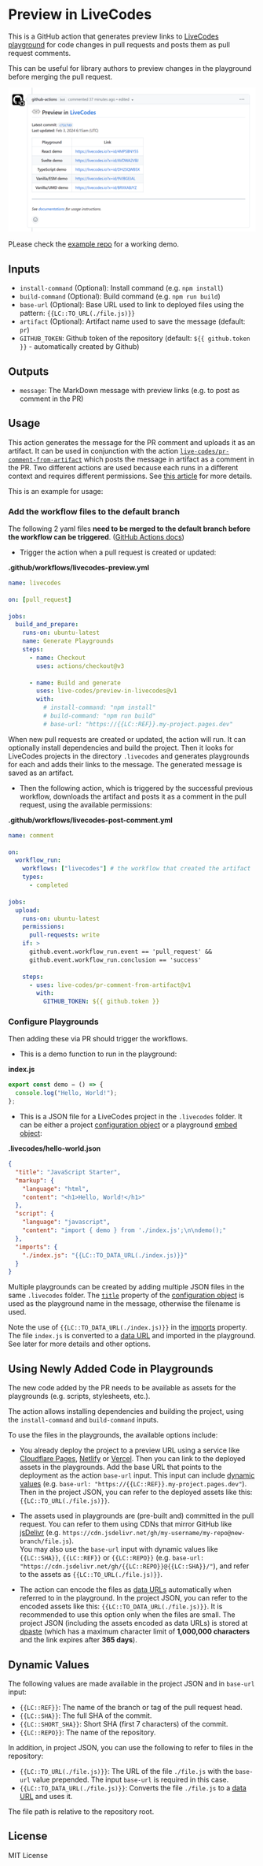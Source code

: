 # Preview in LiveCodes

This is a GitHub action that generates preview links to [LiveCodes playground](https://livecodes.io) for code changes in pull requests and posts them as pull request comments.

This can be useful for library authors to preview changes in the playground before merging the pull request.

![screenshot for this action](./screenshot.png)

PLease check the [example repo](https://github.com/hatemhosny/preview-in-livecodes-demo) for a working demo.

## Inputs

- `install-command` (Optional): Install command (e.g. `npm install`)
- `build-command` (Optional): Build command (e.g. `npm run build`)
- `base-url` (Optional): Base URL used to link to deployed files using the pattern: `{{LC::TO_URL(./file.js)}}`
- `artifact` (Optional): Artifact name used to save the message (default: `pr`)
- `GITHUB_TOKEN`: Github token of the repository (default: `${{ github.token }}` - automatically created by Github)

## Outputs

- `message`: The MarkDown message with preview links (e.g. to post as comment in the PR)

## Usage

This action generates the message for the PR comment and uploads it as an artifact. It can be used in conjunction with the action [`live-codes/pr-comment-from-artifact`](https://github.com/live-codes/pr-comment-from-artifact) which posts the message in artifact as a comment in the PR. Two different actions are used because each runs in a different context and requires different permissions. See [this article](https://securitylab.github.com/research/github-actions-preventing-pwn-requests/) for more details.

This is an example for usage:

### Add the workflow files to the default branch

The following 2 yaml files **need to be merged to the default branch before the workflow can be triggered**. ([GitHub Actions docs](https://docs.github.com/en/actions/using-workflows/events-that-trigger-workflows#workflow_run))

- Trigger the action when a pull request is created or updated:

**.github/workflows/livecodes-preview.yml**

```yaml
name: livecodes

on: [pull_request]

jobs:
  build_and_prepare:
    runs-on: ubuntu-latest
    name: Generate Playgrounds
    steps:
      - name: Checkout
        uses: actions/checkout@v3

      - name: Build and generate
        uses: live-codes/preview-in-livecodes@v1
        with:
          # install-command: "npm install"
          # build-command: "npm run build"
          # base-url: "https://{{LC::REF}}.my-project.pages.dev"
```

When new pull requests are created or updated, the action will run. It can optionally install dependencies and build the project. Then it looks for LiveCodes projects in the directory `.livecodes` and generates playgrounds for each and adds their links to the message. The generated message is saved as an artifact.

- Then the following action, which is triggered by the successful previous workflow, downloads the artifact and posts it as a comment in the pull request, using the available permissions:

**.github/workflows/livecodes-post-comment.yml**

```yaml
name: comment

on:
  workflow_run:
    workflows: ["livecodes"] # the workflow that created the artifact
    types:
      - completed

jobs:
  upload:
    runs-on: ubuntu-latest
    permissions:
      pull-requests: write
    if: >
      github.event.workflow_run.event == 'pull_request' &&
      github.event.workflow_run.conclusion == 'success'

    steps:
      - uses: live-codes/pr-comment-from-artifact@v1
        with:
          GITHUB_TOKEN: ${{ github.token }}
```

### Configure Playgrounds

Then adding these via PR should trigger the workflows.

- This is a demo function to run in the playground:

**index.js**

```js
export const demo = () => {
  console.log("Hello, World!");
};
```

- This is a JSON file for a LiveCodes project in the `.livecodes` folder. It can be either a project [configuration object](https://livecodes.io/docs/configuration/configuration-object) or a playground [embed object](https://livecodes.io/docs/sdk/js-ts#createplayground):

**.livecodes/hello-world.json**

```json
{
  "title": "JavaScript Starter",
  "markup": {
    "language": "html",
    "content": "<h1>Hello, World!</h1>"
  },
  "script": {
    "language": "javascript",
    "content": "import { demo } from './index.js';\n\ndemo();"
  },
  "imports": {
    "./index.js": "{{LC::TO_DATA_URL(./index.js)}}"
  }
}
```

Multiple playgrounds can be created by adding multiple JSON files in the same `.livecodes` folder. The [`title`](https://livecodes.io/docs/configuration/configuration-object#title) property of the [configuration object](https://livecodes.io/docs/configuration/configuration-object) is used as the playground name in the message, otherwise the filename is used.

Note the use of `{{LC::TO_DATA_URL(./index.js)}}` in the [imports](https://livecodes.io/docs/features/module-resolution#custom-module-resolution) property. The file `index.js` is converted to a [data URL](https://developer.mozilla.org/en-US/docs/Web/HTTP/Basics_of_HTTP/Data_URIs) and imported in the playground. See later for more details and other options.

## Using Newly Added Code in Playgrounds

The new code added by the PR needs to be available as assets for the playgrounds (e.g. scripts, stylesheets, etc.).

The action allows installing dependencies and building the project, using the `install-command` and `build-command` inputs.

To use the files in the playgrounds, the available options include:

- You already deploy the project to a preview URL using a service like [Cloudflare Pages](https://pages.cloudflare.com/), [Netlify](https://www.netlify.com/) or [Vercel](https://vercel.com/). Then you can link to the deployed assets in the playgrounds. Add the base URL that points to the deployment as the action `base-url` input. This input can include [dynamic values](#dynamic-values) (e.g. `base-url: "https://{{LC::REF}}.my-project.pages.dev"`). Then in the project JSON, you can refer to the deployed assets like this: `{{LC::TO_URL(./file.js)}}`.

- The assets used in playgrounds are (pre-built and) committed in the pull request. You can refer to them using CDNs that mirror GitHub like [jsDelivr](https://www.jsdelivr.com/) (e.g. `https://cdn.jsdelivr.net/gh/my-username/my-repo@new-branch/file.js`).  
  You may also use the `base-url` input with dynamic values like `{{LC::SHA}}`, `{{LC::REF}}` or `{{LC::REPO}}` (e.g. `base-url: "https://cdn.jsdelivr.net/gh/{{LC::REPO}}@{{LC::SHA}}/"`), and refer to the assets as `{{LC::TO_URL(./file.js)}}`.

- The action can encode the files as [data URLs](https://developer.mozilla.org/en-US/docs/Web/HTTP/Basics_of_HTTP/Data_URIs) automatically when referred to in the playground. In the project JSON, you can refer to the encoded assets like this: `{{LC::TO_DATA_URL(./file.js)}}`. It is recommended to use this option only when the files are small. The project JSON (including the assets encoded as data URLs) is stored at [dpaste](https://dpaste.com/) (which has a maximum character limit of **1,000,000 characters** and the link expires after **365 days**).

## Dynamic Values

The following values are made available in the project JSON and in `base-url` input:

- `{{LC::REF}}`: The name of the branch or tag of the pull request head.
- `{{LC::SHA}}`: The full SHA of the commit.
- `{{LC::SHORT_SHA}}`: Short SHA (first 7 characters) of the commit.
- `{{LC::REPO}}`: The name of the repository.

In addition, in project JSON, you can use the following to refer to files in the repository:

- `{{LC::TO_URL(./file.js)}}`: The URL of the file `./file.js` with the `base-url` value prepended. The input `base-url` is required in this case.
- `{{LC::TO_DATA_URL(./file.js)}}`: Converts the file `./file.js` to a [data URL](https://developer.mozilla.org/en-US/docs/Web/HTTP/Basics_of_HTTP/Data_URIs) and uses it.

The file path is relative to the repository root.

## License

MIT License
